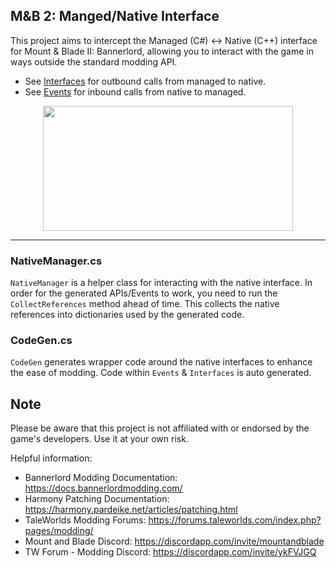 ## M&B 2: Manged/Native Interface
This project aims to intercept the Managed (C#) ↔ Native (C++) interface for Mount & Blade II: Bannerlord, allowing you to interact with the game in ways outside the standard modding API.

- See [Interfaces](Interfaces/Interfaces.md) for outbound calls from managed to native.
- See [Events](Events/Events.md) for inbound calls from native to managed. 

<p align="center">
  <img width="400" height="200" src="https://github.com/JacobPersi/Bannerlord-Natives/blob/main/img/demo.png?raw=true">
</p>

---

### NativeManager.cs
`NativeManager` is a helper class for interacting with the native interface. In order for the generated APIs/Events to work, you need to run the `CollectReferences` method ahead of time. This collects the native references into dictionaries used by the generated code.  

### CodeGen.cs
`CodeGen` generates wrapper code around the native interfaces to enhance the ease of modding. Code within `Events` & `Interfaces` is auto generated.

## Note
Please be aware that this project is not affiliated with or endorsed by the game's developers. Use it at your own risk.

Helpful information:
- Bannerlord Modding Documentation:   https://docs.bannerlordmodding.com/
- Harmony Patching Documentation:     https://harmony.pardeike.net/articles/patching.html
- TaleWorlds Modding Forums:          https://forums.taleworlds.com/index.php?pages/modding/
- Mount and Blade Discord:            https://discordapp.com/invite/mountandblade
- TW Forum - Modding Discord:         https://discordapp.com/invite/ykFVJGQ
